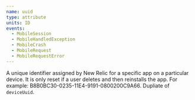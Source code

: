 ```yaml
---
name: uuid
type: attribute
units: ID
events:
  - MobileSession
  - MobileHandledException
  - MobileCrash
  - MobileRequest
  - MobileRequestError
---
```


A unique identifier assigned by New Relic for a specific app on a particular device. It is only reset if a user deletes and then reinstalls the app. For example: B8B0BC30-0235-11E4-9191-0800200C9A66. Dupliate of `deviceUuid`.
